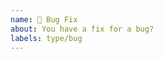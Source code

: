 ```yaml
---
name: 🐞 Bug Fix
about: You have a fix for a bug?
labels: type/bug
---
```


<!--
- Please do not send a pull request for an issue in a version of **YOUR_LIBRARY_NAME** that is no longer supported.
- Please target the oldest branch of PHPUnit that is affected by this bug and is still supported.
-->